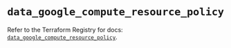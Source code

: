 # `data_google_compute_resource_policy`

Refer to the Terraform Registry for docs: [`data_google_compute_resource_policy`](https://registry.terraform.io/providers/hashicorp/google-beta/6.4.0/docs/data-sources/google_compute_resource_policy).
